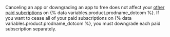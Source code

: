 Canceling an app or downgrading an app to free does not affect your [other paid subcriptions](/articles/about-billing-on-github) on {% data variables.product.prodname_dotcom %}. If you want to cease all of your paid subscriptions on {% data variables.product.prodname_dotcom %}, you must downgrade each paid subscription separately.
